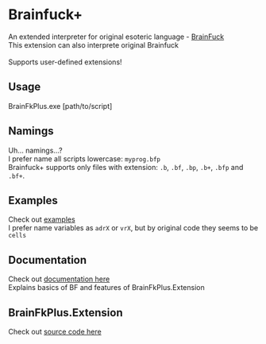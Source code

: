 # Brainfuck+
An extended interpreter for original esoteric language - [BrainFuck](https://en.wikipedia.org/wiki/Brainfuck) <br/>
This extension can also interprete original Brainfuck
<br/> <br/>
Supports user-defined extensions!

## Usage
BrainFkPlus.exe [path/to/script]

## Namings
Uh... namings...? <br/>
I prefer name all scripts lowercase: `myprog.bfp`  <br/>
Brainfuck+ supports only files with extension: `.b`, `.bf`, `.bp`, `.b+`, `.bfp` and `.bf+`.

## Examples
Check out [examples](https://github.com/localwhale20/BrainFuckPlus/tree/main/examples) <br/>
I prefer name variables as `adrX` or `vrX`, but by original code they seems to be `cells` 

## Documentation
Check out [documentation here](https://github.com/localwhale20/BrainFuckPlus/tree/main/docs) <br/>
Explains basics of BF and features of BrainFkPlus.Extension

## BrainFkPlus.Extension
Check out [source code here](https://github.com/localwhale20/BrainFuckPlus/tree/main/src/BrainFkPlus.Extension)
